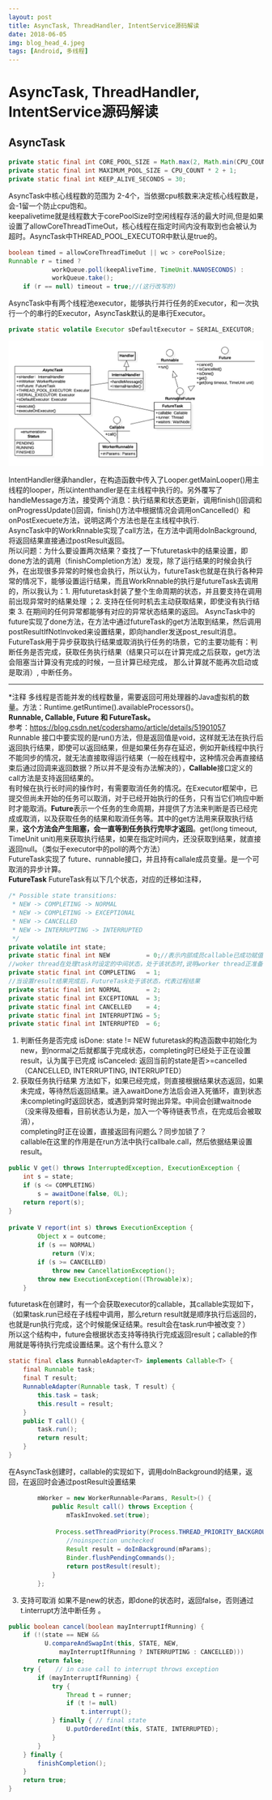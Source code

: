 ```yaml
---
layout: post
title: AsyncTask, ThreadHandler, IntentService源码解读
date: 2018-06-05
img: blog_head_4.jpeg 
tags: [Android, 多线程]
---
```


# AsyncTask, ThreadHandler, IntentService源码解读 
## AsyncTask

```java
private static final int CORE_POOL_SIZE = Math.max(2, Math.min(CPU_COUNT - 1, 4));
private static final int MAXIMUM_POOL_SIZE = CPU_COUNT * 2 + 1;
private static final int KEEP_ALIVE_SECONDS = 30;
```

AsyncTask中核心线程数的范围为 2-4个，当依据cpu核数来决定核心线程数是，会-1留一个防止cpu饱和。  
keepalivetime就是线程数大于corePoolSize时空闲线程存活的最大时间,但是如果设置了allowCoreThreadTimeOut，核心线程在指定时间内没有取到也会被认为超时。AsyncTask中THREAD_POOL_EXECUTOR中默认是true的。  

```java
boolean timed = allowCoreThreadTimeOut || wc > corePoolSize;
Runnable r = timed ? 
            workQueue.poll(keepAliveTime, TimeUnit.NANOSECONDS) :
            workQueue.take();
    if (r == null) timeout = true;//(这行改写的)
```

AsyncTask中有两个线程池executor，能够执行并行任务的Executor，和一次执行一个的串行的Executor，AsyncTask默认的是串行Executor。
```java
private static volatile Executor sDefaultExecutor = SERIAL_EXECUTOR;
```

![image](https://github.com/leo1992/blog/blob/master/_posts/blog_image/AsyncTask-class.jpg)

IntentHandler继承handler，在构造函数中传入了Looper.getMainLooper()用主线程的looper，所以intenthandler是在主线程中执行的。另外覆写了handleMessage方法，接受两个消息：执行结果和状态更新，调用finish()回调和onProgressUpdate()回调，finish()方法中根据情况会调用onCancelled(）和 onPostExecuete方法，说明这两个方法也是在主线程中执行.  
AsyncTask中的WorkRnnable实现了call方法，在方法中调用doInBackground, 将返回结果直接通过postResult返回。  
所以问题：为什么要设置两次结果？查找了一下futuretask中的结果设置，即done方法的调用（finishCompletion方法）发现，除了运行结果的时候会执行外，在出现很多异常的时候也会执行，所以认为，futureTask也就是在执行各种异常的情况下，能够设置运行结果，而且WorkRnnable的执行是futureTask去调用的，所以我认为：1. 用futuretask封装了整个生命周期的状态，并且要支持在调用前出现异常时的结果处理 ；2. 支持在任何时机去主动获取结果，即使没有执行结束 3. 在期间的任何异常都能够有对应的异常状态结果的返回。 
AsyncTask中的future实现了done方法，在方法中通过futureTask的get方法取到结果，然后调用postResultIfNotInvoked来设置结果，即向handler发送post_result消息。   
FutureTask用于异步获取执行结果或取消执行任务的场景，它的主要功能有：判断任务是否完成，获取任务执行结果（结果只可以在计算完成之后获取，get方法会阻塞当计算没有完成的时候，一旦计算已经完成， 那么计算就不能再次启动或是取消）, 中断任务。

-------- 
*注释
多线程是否能并发的线程数量，需要返回可用处理器的Java虚拟机的数量。方法：Runtime.getRuntime().availableProcessors()。  
**Runnable, Callable, Future 和 FutureTask。**  
参考：https://blog.csdn.net/codershamo/article/details/51901057  
Runnable 接口中要实现的是run()方法，但是返回值是void，这样就无法在执行后返回执行结果，即使可以返回结果，但是如果任务存在延迟，例如开新线程中执行不能同步的情况，就无法直接取得运行结果（一般在线程中，这种情况会再直接结束后通过回调来返回数据？所以并不是没有办法解决的），**Callable**接口定义的call方法是支持返回结果的。  
有时候在执行长时间的操作时，有需要取消任务的情况。在Executor框架中，已提交但尚未开始的任务可以取消，对于已经开始执行的任务，只有当它们响应中断时才能取消。**Future**表示一个任务的生命周期，并提供了方法来判断是否已经完成或取消，以及获取任务的结果和取消任务等。其中的get方法用来获取执行结果，**这个方法会产生阻塞，会一直等到任务执行完毕才返回**。get(long timeout, TimeUnit unit)用来获取执行结果，如果在指定时间内，还没获取到结果，就直接返回null。（类似于executor中的poll的两个方法）  
FutureTask实现了 future、runnable接口，并且持有callale成员变量。是一个可取消的异步计算。    
**FutureTask**
FutureTask有以下几个状态，对应的迁移如注释，

```java
/* Possible state transitions:
 * NEW -> COMPLETING -> NORMAL
 * NEW -> COMPLETING -> EXCEPTIONAL
 * NEW -> CANCELLED
 * NEW -> INTERRUPTING -> INTERRUPTED
 */
private volatile int state;
private static final int NEW          = 0;//表示内部成员callable已成功赋值
//woker thread在处理task时设定的中间状态，处于该状态时,说明worker thread正准备设置result
private static final int COMPLETING   = 1;
//当设置result结果完成后，FutureTask处于该状态，代表过程结果
private static final int NORMAL       = 2;
private static final int EXCEPTIONAL  = 3;
private static final int CANCELLED    = 4;
private static final int INTERRUPTING = 5;
private static final int INTERRUPTED  = 6;
```
1. 判断任务是否完成
	isDone: state != NEW  futuretask的构造函数中初始化为new，到normal之后就都属于完成状态，completing时已经处于正在设置result，认为属于已完成
	isCanceled: 返回当前的state是否>=cancelled（CANCELLED, INTERRUPTING, INTERRUPTED）  
2. 获取任务执行结果
方法如下，如果已经完成，则直接根据结果状态返回，如果未完成，等待然后返回结果。进入awaitDone方法后会进入死循环，直到状态未completing时返回状态，或遇到异常时抛出异常。中间会创建waitnode（没来得及细看，目前状态认为是，加入一个等待链表节点，在完成后会被取消），  
completing时正在设置，直接返回有问题么？同步加锁了？  
callable在这里的作用是在run方法中执行callbale.call，然后依据结果设置result。  

```java
public V get() throws InterruptedException, ExecutionException {
    int s = state;
    if (s <= COMPLETING)
        s = awaitDone(false, 0L);
    return report(s);
}

private V report(int s) throws ExecutionException {
        Object x = outcome;
        if (s == NORMAL)
            return (V)x;
        if (s >= CANCELLED)
            throw new CancellationException();
        throw new ExecutionException((Throwable)x);
    }
```
futuretask在创建时，有一个会获取executor的callable，其callable实现如下，（如果task.run已经在子线程中调用，那么return result就是顺序执行后返回的，也就是run执行完成，这个时候能保证结果。result会在task.run中被改变？）  
所以这个结构中，future会根据状态支持等待执行完成返回result；callable的作用就是等待执行完成设置结果。这个有什么意义？

```java
static final class RunnableAdapter<T> implements Callable<T> {
    final Runnable task;
    final T result;
    RunnableAdapter(Runnable task, T result) {
        this.task = task;
        this.result = result;
    }
    public T call() {
        task.run();
        return result;
    }
}
```

在AsyncTask创建时，callable的实现如下，调用doInBackground的结果，返回，在返回时会通过postResult设置结果
  
```java
        mWorker = new WorkerRunnable<Params, Result>() {
            public Result call() throws Exception {
                mTaskInvoked.set(true);

             Process.setThreadPriority(Process.THREAD_PRIORITY_BACKGROUND);
                //noinspection unchecked
                Result result = doInBackground(mParams);
                Binder.flushPendingCommands();
                return postResult(result);
            }
        };
```
3. 支持可取消
如果不是new的状态，即done的状态时，返回false，否则通过t.interrupt方法中断任务 。 

```java
public boolean cancel(boolean mayInterruptIfRunning) {
    if (!(state == NEW &&
          U.compareAndSwapInt(this, STATE, NEW,
              mayInterruptIfRunning ? INTERRUPTING : CANCELLED)))
        return false;
    try {    // in case call to interrupt throws exception
        if (mayInterruptIfRunning) {
            try {
                Thread t = runner;
                if (t != null)
                    t.interrupt();
            } finally { // final state
                U.putOrderedInt(this, STATE, INTERRUPTED);
            }
        }
    } finally {
        finishCompletion();
    }
    return true;
}
```

